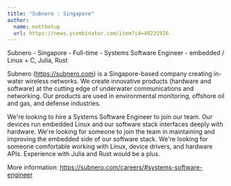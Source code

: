 ```yaml
---
title: "Subnero : Singapore"
author:
  name: notthetup
  url: https://news.ycombinator.com/item?id=40231926
---
```

Subnero - Singapore - Full-time - Systems Software Engineer - embedded &#x2F; Linux + C, Julia, Rust

Subnero (<a href="https:&#x2F;&#x2F;subnero.com" rel="nofollow">https:&#x2F;&#x2F;subnero.com</a>) is a Singapore-based company creating in-water wireless networks. We create innovative products (hardware and software) at the cutting edge of underwater communications and networking. Our products are used in environmental monitoring, offshore oil and gas, and defense industries.

We&#x27;re looking to hire a Systems Software Engineer to join our team. Our devices run embedded Linux and our software stack interfaces deeply with hardware. We&#x27;re looking for someone to join the team in maintaining and improving the embedded side of our software stack. We&#x27;re looking for someone comfortable working with Linux, device drivers, and hardware APIs. Experience with Julia and Rust would be a plus.

More information: <a href="https:&#x2F;&#x2F;subnero.com&#x2F;careers&#x2F;#systems-software-engineer" rel="nofollow">https:&#x2F;&#x2F;subnero.com&#x2F;careers&#x2F;#systems-software-engineer</a>
